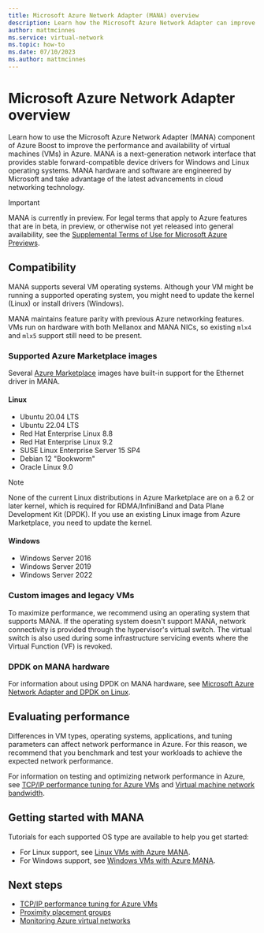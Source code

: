 ```yaml
---
title: Microsoft Azure Network Adapter (MANA) overview
description: Learn how the Microsoft Azure Network Adapter can improve the networking performance of Azure VMs.
author: mattmcinnes
ms.service: virtual-network
ms.topic: how-to
ms.date: 07/10/2023
ms.author: mattmcinnes
---
```


# Microsoft Azure Network Adapter overview

Learn how to use the Microsoft Azure Network Adapter (MANA) component of Azure Boost to improve the performance and availability of virtual machines (VMs) in Azure. MANA is a next-generation network interface that provides stable forward-compatible device drivers for Windows and Linux operating systems. MANA hardware and software are engineered by Microsoft and take advantage of the latest advancements in cloud networking technology.

> [!IMPORTANT]
> MANA is currently in preview. For legal terms that apply to Azure features that are in beta, in preview, or otherwise not yet released into general availability, see the [Supplemental Terms of Use for Microsoft Azure Previews](https://azure.microsoft.com/support/legal/preview-supplemental-terms/).

## Compatibility

MANA supports several VM operating systems. Although your VM might be running a supported operating system, you might need to update the kernel (Linux) or install drivers (Windows).

MANA maintains feature parity with previous Azure networking features. VMs run on hardware with both Mellanox and MANA NICs, so existing `mlx4` and `mlx5` support still need to be present.

### Supported Azure Marketplace images

Several [Azure Marketplace](/marketplace/azure-marketplace-overview) images have built-in support for the Ethernet driver in MANA.

#### Linux

- Ubuntu 20.04 LTS
- Ubuntu 22.04 LTS
- Red Hat Enterprise Linux 8.8
- Red Hat Enterprise Linux 9.2
- SUSE Linux Enterprise Server 15 SP4
- Debian 12 "Bookworm"
- Oracle Linux 9.0

> [!NOTE]
> None of the current Linux distributions in Azure Marketplace are on a 6.2 or later kernel, which is required for RDMA/InfiniBand and Data Plane Development Kit (DPDK). If you use an existing Linux image from Azure Marketplace, you need to update the kernel.

#### Windows

- Windows Server 2016
- Windows Server 2019
- Windows Server 2022

### Custom images and legacy VMs

To maximize performance, we recommend using an operating system that supports MANA. If the operating system doesn't support MANA, network connectivity is provided through the hypervisor's virtual switch. The virtual switch is also used during some infrastructure servicing events where the Virtual Function (VF) is revoked.

### DPDK on MANA hardware

For information about using DPDK on MANA hardware, see [Microsoft Azure Network Adapter and DPDK on Linux](setup-dpdk-mana.md).

## Evaluating performance

Differences in VM types, operating systems, applications, and tuning parameters can affect network performance in Azure. For this reason, we recommend that you benchmark and test your workloads to achieve the expected network performance.

For information on testing and optimizing network performance in Azure, see [TCP/IP performance tuning for Azure VMs](/azure/virtual-network/virtual-network-tcpip-performance-tuning) and [Virtual machine network bandwidth](/azure/virtual-network/virtual-machine-network-throughput).

## Getting started with MANA

Tutorials for each supported OS type are available to help you get started:

- For Linux support, see [Linux VMs with Azure MANA](./accelerated-networking-mana-linux.md).
- For Windows support, see [Windows VMs with Azure MANA](./accelerated-networking-mana-windows.md).

## Next steps

- [TCP/IP performance tuning for Azure VMs](./virtual-network-tcpip-performance-tuning.md)
- [Proximity placement groups](../virtual-machines/co-location.md)
- [Monitoring Azure virtual networks](./monitor-virtual-network.md)
